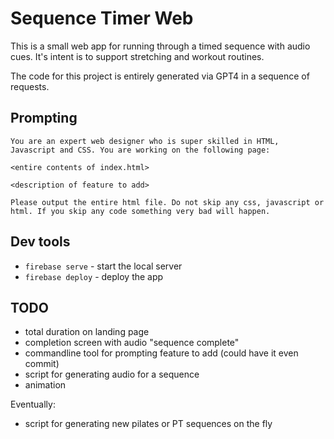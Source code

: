 # Sequence Timer Web

This is a small web app for running through a timed sequence with audio cues. It's intent is to support stretching and workout routines.

The code for this project is entirely generated via GPT4 in a sequence of requests.

## Prompting

```
You are an expert web designer who is super skilled in HTML, Javascript and CSS. You are working on the following page:

<entire contents of index.html>

<description of feature to add>

Please output the entire html file. Do not skip any css, javascript or html. If you skip any code something very bad will happen.
```

## Dev tools

-   `firebase serve` - start the local server
-   `firebase deploy` - deploy the app

## TODO

-   total duration on landing page
-   completion screen with audio "sequence complete"
-   commandline tool for prompting feature to add (could have it even commit)
-   script for generating audio for a sequence
-   animation

Eventually:

-   script for generating new pilates or PT sequences on the fly
